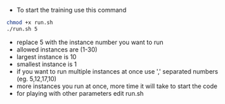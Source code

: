 - To start the training use this command

```sh
chmod +x run.sh
./run.sh 5
```
- replace 5 with the instance number you want to run
- allowed instances are (1-30)
- largest instance is 10
- smallest instance is 1
- if you want to run multiple instances at once use ',' separated numbers (eg. 5,12,17,10)
- more instances you run at once, more time it will take to start the code
- for playing with other parameters edit run.sh